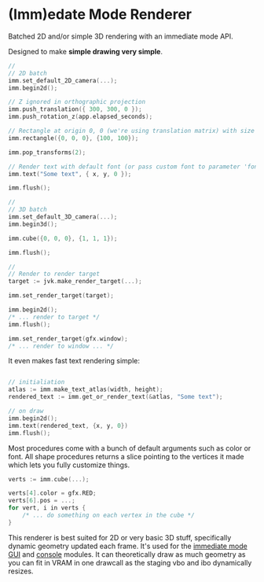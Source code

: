 # (Imm)edate Mode Renderer

Batched 2D and/or simple 3D rendering with an immediate mode API.

Designed to make <b>simple drawing very simple</b>.

```CPP
//
// 2D batch
imm.set_default_2D_camera(...);
imm.begin2d();

// Z ignored in orthographic projection
imm.push_translation({ 300, 300, 0 });
imm.push_rotation_z(app.elapsed_seconds);

// Rectangle at origin 0, 0 (we're using translation matrix) with size {100, 100}
imm.rectangle({0, 0, 0}, {100, 100});

imm.pop_transforms(2);

// Render text with default font (or pass custom font to parameter 'font')
imm.text("Some text", { x, y, 0 });

imm.flush();

```

```CPP
//
// 3D batch
imm.set_default_3D_camera(...);
imm.begin3d();

imm.cube({0, 0, 0}, {1, 1, 1});

imm.flush();

```

```CPP
//
// Render to render target
target := jvk.make_render_target(...);

imm.set_render_target(target);

imm.begin2d();
/* ... render to target */
imm.flush();

imm.set_render_target(gfx.window);
/* ... render to window ... */

```

It even makes fast text rendering simple:
```CPP

// initialiation
atlas := imm.make_text_atlas(width, height);
rendered_text := imm.get_or_render_text(&atlas, "Some text");

// on draw
imm.begin2d();
imm.text(rendered_text, {x, y, 0})
imm.flush();

```
Most procedures come with a bunch of default arguments such as color or font. All shape procedures returns a slice pointing to the vertices it made which lets you fully customize things.
```CPP
verts := imm.cube(...);

verts[4].color = gfx.RED;
verts[6].pos = ...;
for vert, i in verts {
    /* ... do something on each vertex in the cube */
}
```

This renderer is best suited for 2D or very basic 3D stuff, specifically dynamic geometry updated each frame. It's used for the [immediate mode GUI](/gfx/imm/gui) and [console](/console) modules. It can theoretically draw as much geometry as you can fit in VRAM in one drawcall as the staging vbo and ibo dynamically resizes.